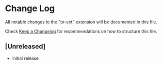 # Change Log

All notable changes to the "br-ext" extension will be documented in this file.

Check [Keep a Changelog](http://keepachangelog.com/) for recommendations on how to structure this file.

## [Unreleased]

- Initial release